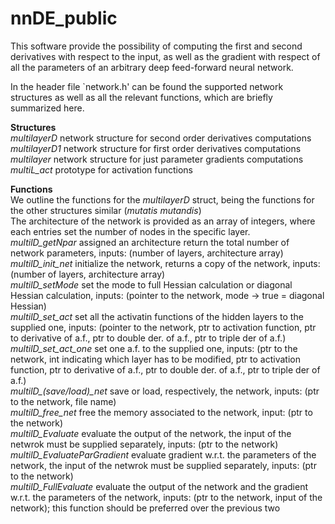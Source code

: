 # nnDE_public

This software provide the possibility of computing the first and second derivatives with respect to the input, as well as the gradient with respect of all the parameters of an arbitrary deep feed-forward neural network.

In the header file `network.h' can be found the supported network structures as well as all the relevant functions, which are briefly summarized here.

**Structures** <br>
*multilayerD* network structure for second order derivatives computations<br>
*multilayerD1* network structure for first order derivatives computations<br>
*multilayer* network structure for just parameter gradients computations<br>
*multiL_act* prototype for activation functions<br>

**Functions**<br>
We outline the functions for the *multilayerD* struct, being the functions for the other structures similar (*mutatis mutandis*)<br>
The architecture of the network is provided as an array of integers, where each entries set the number of nodes in the specific layer.<br>
*multilD_getNpar* assigned an architecture return the total number of network parameters, inputs: (number of  layers, architecture array)<br>
*multilD_init_net* initialize the network, returns a copy of the network, inputs: (number of layers, architecture array)<br>
*multilD_setMode* set the mode to full Hessian calculation or diagonal Hessian calculation, inputs: (pointer to the network, mode -> true = diagonal Hessian)<br>
*multilD_set_act* set all the activatin functions of the hidden layers to the supplied one, inputs: (pointer to the network, ptr to activation function, ptr to derivative of a.f., ptr to double der. of a.f., ptr to triple der of a.f.)<br>
*multilD_set_act_one* set one  a.f. to the supplied one, inputs: (ptr to the network, int indicating which layer has to be modified, ptr to activation function, ptr to derivative of a.f., ptr to double der. of a.f., ptr to triple der of a.f.)<br>
*multilD_(save/load)_net* save or load, respectively, the network, inputs: (ptr to the network, file name)<br>
*multilD_free_net* free the memory associated to the network, input: (ptr to the network)<br>
*multilD_Evaluate* evaluate the output of the network, the input of the netwrok must be supplied separately, inputs: (ptr to the network)<br>
*multilD_EvaluateParGradient* evaluate gradient w.r.t. the parameters of the network, the input of the netwrok must be supplied separately, inputs: (ptr to the network)<br>
*multilD_FullEvaluate* evaluate the output of the network and the gradient w.r.t. the parameters of the network, inputs: (ptr to the network, input of the network); this function should be preferred over the previous two<br>